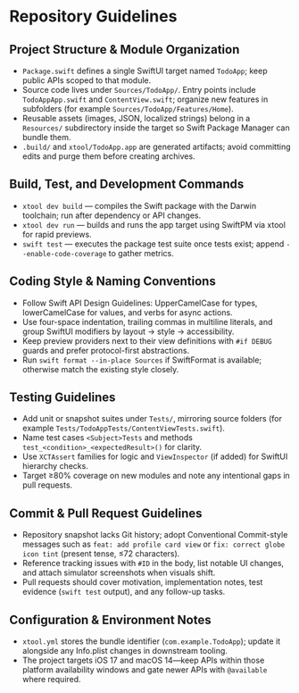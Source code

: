 # Repository Guidelines

## Project Structure & Module Organization
- `Package.swift` defines a single SwiftUI target named `TodoApp`; keep public APIs scoped to that module.
- Source code lives under `Sources/TodoApp/`. Entry points include `TodoAppApp.swift` and `ContentView.swift`; organize new features in subfolders (for example `Sources/TodoApp/Features/Home`).
- Reusable assets (images, JSON, localized strings) belong in a `Resources/` subdirectory inside the target so Swift Package Manager can bundle them.
- `.build/` and `xtool/TodoApp.app` are generated artifacts; avoid committing edits and purge them before creating archives.

## Build, Test, and Development Commands
- `xtool dev build` — compiles the Swift package with the Darwin toolchain; run after dependency or API changes.
- `xtool dev run` — builds and runs the app target using SwiftPM via xtool for rapid previews.
- `swift test` — executes the package test suite once tests exist; append `--enable-code-coverage` to gather metrics.

## Coding Style & Naming Conventions
- Follow Swift API Design Guidelines: UpperCamelCase for types, lowerCamelCase for values, and verbs for async actions.
- Use four-space indentation, trailing commas in multiline literals, and group SwiftUI modifiers by layout → style → accessibility.
- Keep preview providers next to their view definitions with `#if DEBUG` guards and prefer protocol-first abstractions.
- Run `swift format --in-place Sources` if SwiftFormat is available; otherwise match the existing style closely.

## Testing Guidelines
- Add unit or snapshot suites under `Tests/`, mirroring source folders (for example `Tests/TodoAppTests/ContentViewTests.swift`).
- Name test cases `<Subject>Tests` and methods `test_<condition>_<expectedResult>()` for clarity.
- Use `XCTAssert` families for logic and `ViewInspector` (if added) for SwiftUI hierarchy checks.
- Target ≥80% coverage on new modules and note any intentional gaps in pull requests.

## Commit & Pull Request Guidelines
- Repository snapshot lacks Git history; adopt Conventional Commit-style messages such as `feat: add profile card view` or `fix: correct globe icon tint` (present tense, ≤72 characters).
- Reference tracking issues with `#ID` in the body, list notable UI changes, and attach simulator screenshots when visuals shift.
- Pull requests should cover motivation, implementation notes, test evidence (`swift test` output), and any follow-up tasks.

## Configuration & Environment Notes
- `xtool.yml` stores the bundle identifier (`com.example.TodoApp`); update it alongside any Info.plist changes in downstream tooling.
- The project targets iOS 17 and macOS 14—keep APIs within those platform availability windows and gate newer APIs with `@available` where required.
